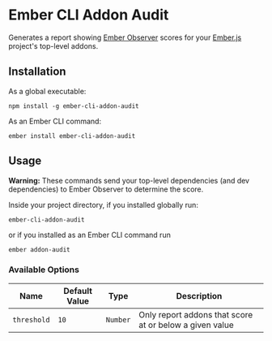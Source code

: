 # Ember CLI Addon Audit

Generates a report showing [Ember Observer](https://emberobserver.com) scores for your [Ember.js](https://emberjs.com) project's top-level addons.

## Installation

As a global executable:

```
npm install -g ember-cli-addon-audit
```

As an Ember CLI command:

```
ember install ember-cli-addon-audit
```

## Usage

**Warning:** These commands send your top-level dependencies (and dev dependencies) to Ember Observer to determine the score.

Inside your project directory, if you installed globally run:

```
ember-cli-addon-audit
```

or if you installed as an Ember CLI command run

```
ember addon-audit
```

### Available Options

| Name        | Default Value | Type     | Description                                             |
|-------------|---------------|----------|---------------------------------------------------------|
| `threshold` | `10`          | `Number` | Only report addons that score at or below a given value |